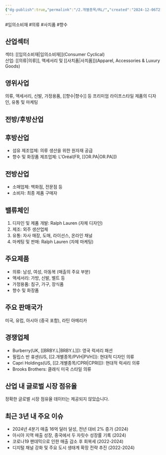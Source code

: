 ```yaml
---
{"dg-publish":true,"permalink":"/2.개별종목/RL/","created":"2024-12-06T21:22:13.730+09:00","updated":"2025-07-29T21:37:05.128+09:00"}
---
```


#임의소비재 #의류 #사치품 #향수 

## 산업섹터

섹터: [[임의소비재\|임의소비재]](Consumer Cyclical)  
산업: [[의류\|의류]], 액세서리 및 [[사치품\|사치품]](Apparel, Accessories & Luxury Goods)

## 영위사업

의류, 액세서리, 신발, 가정용품, [[향수\|향수]] 등 프리미엄 라이프스타일 제품의 디자인, 유통 및 마케팅

## 전방/후방산업

## 후방산업

- 섬유 제조업체: 의류 생산을 위한 원자재 공급
- 향수 및 화장품 제조업체: L'Oréal(FR, [[OR.PA\|OR.PA]])

## 전방산업

- 소매업체: 백화점, 전문점 등
- 소비자: 최종 제품 구매자

## 밸류체인

1. 디자인 및 제품 개발: Ralph Lauren (자체 디자인)
2. 제조: 외주 생산업체
3. 유통: 자사 매장, 도매, 라이선스, 온라인 채널
4. 마케팅 및 판매: Ralph Lauren (자체 마케팅)

## 주요제품

- 의류: 남성, 여성, 아동복 (매출의 주요 부분)
- 액세서리: 가방, 신발, 벨트 등
- 가정용품: 침구, 가구, 장식품
- 향수 및 화장품

## 주요 판매국가

미국, 유럽, 아시아 (중국 포함), 라틴 아메리카

## 경쟁업체

- Burberry(UK, [[BRBY.L\|BRBY.L]]): 영국 럭셔리 패션
- 필립스 반 휴센(US, [[2.개별종목/PVH\|PVH]]): 현대적 디자인 의류
- Capri Holdings(US, [[2.개별종목/CPRI\|CPRI]]): 현대적 럭셔리 의류
- Brooks Brothers: 클래식 미국 스타일 의류

## 산업 내 글로벌 시장 점유율

정확한 글로벌 시장 점유율 데이터는 제공되지 않았습니다.

## 최근 3년 내 주요 이슈

- 2024년 4분기 매출 16억 달러 달성, 전년 대비 2% 증가 (2024)
- 아시아 지역 매출 성장, 중국에서 두 자릿수 성장률 기록 (2024)
- 코로나19 팬데믹으로 인한 매출 감소 후 회복세 (2022-2024)
- 디지털 채널 강화 및 주요 도시 생태계 확장 전략 추진 (2022-2024)